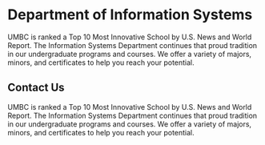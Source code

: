 

<h1> Department of Information Systems</h1>
<p>UMBC is ranked a Top 10 Most Innovative School by U.S. News and World Report. The Information Systems Department continues that proud tradition in our undergraduate programs and courses. We offer a variety of majors, minors, and certificates to help you reach your potential. </p>
<h2>Contact Us</h2>
<p>UMBC is ranked a Top 10 Most Innovative School by U.S. News and World Report. The Information Systems Department continues that proud tradition in our undergraduate programs and courses. We offer a variety of majors, minors, and certificates to help you reach your potential. </p>

</body>
</html>
